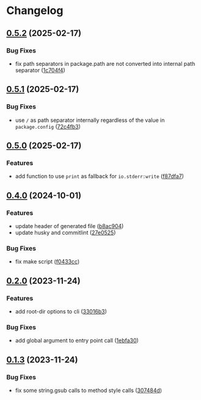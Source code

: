 # Changelog

## [0.5.2](https://github.com/Tsukina-7mochi/neblua/compare/v0.5.1...v0.5.2) (2025-02-17)


### Bug Fixes

* fix path separators in package.path are not converted into internal path separator ([1c704f4](https://github.com/Tsukina-7mochi/neblua/commit/1c704f4b500b728b0fec9a7f00f9fd699a95d55b))

## [0.5.1](https://github.com/Tsukina-7mochi/neblua/compare/v0.5.0...v0.5.1) (2025-02-17)


### Bug Fixes

* use `/` as path separator internally regardless of the value in `package.config` ([72c4fb3](https://github.com/Tsukina-7mochi/neblua/commit/72c4fb342bb86de143c401e86aac99d92d2d6f7b))

## [0.5.0](https://github.com/Tsukina-7mochi/neblua/compare/v0.4.0...v0.5.0) (2025-02-17)


### Features

* add function to use `print` as fallback for `io.stderr:write` ([f87dfa7](https://github.com/Tsukina-7mochi/neblua/commit/f87dfa78fa074d84b8a13d06c86c7fb319158736))

## [0.4.0](https://github.com/Tsukina-7mochi/neblua/compare/v0.3.0...v0.4.0) (2024-10-01)


### Features

* update header of generated file ([b8ac904](https://github.com/Tsukina-7mochi/neblua/commit/b8ac904d49ed2152c53dabb0d1b8ccc7128061ff))
* update husky and commitlint ([27e0525](https://github.com/Tsukina-7mochi/neblua/commit/27e0525e207e14effac1e9b267fd127355eaa1e9))


### Bug Fixes

* fix make script ([f0433cc](https://github.com/Tsukina-7mochi/neblua/commit/f0433ccceb2394e4acfe850144bc10b5fd444c60))

## [0.2.0](https://github.com/Tsukina-7mochi/neblua/compare/v0.1.3...v0.2.0) (2023-11-24)


### Features

* add root-dir options to cli ([33016b3](https://github.com/Tsukina-7mochi/neblua/commit/33016b339243b22c2024b5b3085ac99b4192bea9))


### Bug Fixes

* add global argument to entry point call ([1ebfa30](https://github.com/Tsukina-7mochi/neblua/commit/1ebfa303fdbbdbb70c81ba260c785a15cfe87c21))

## [0.1.3](https://github.com/Tsukina-7mochi/neblua/compare/v0.1.2...v0.1.3) (2023-11-24)


### Bug Fixes

* fix some string.gsub calls to method style calls ([307484d](https://github.com/Tsukina-7mochi/neblua/commit/307484d847b3d16750382e2d06dfa9f2f63daac4))

